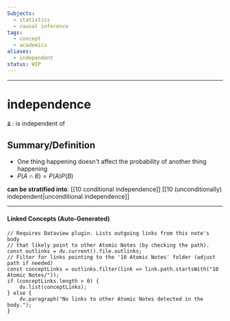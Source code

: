 ```yaml
---
Subjects:
  - statistics
  - causal inference
tags:
  - concept
  - academics
aliases:
  - independent
status: WIP
---
```

---
# independence 

**⫫** : is independent of
## Summary/Definition
- One thing happening doesn't affect the probability of another thing happening
- $P(A \cap B) = P(A) P(B)$

**can be stratified into**:
[[10 conditional independence]]
[[10 (unconditionally) independent|unconditional independence]]

---
#### Linked Concepts (Auto-Generated)
```dataviewjs
// Requires Dataview plugin. Lists outgoing links from this note's body
// that likely point to other Atomic Notes (by checking the path).
const outlinks = dv.current().file.outlinks;
// Filter for links pointing to the '10 Atomic Notes' folder (adjust path if needed)
const conceptLinks = outlinks.filter(link => link.path.startsWith("10 Atomic Notes/"));
if (conceptLinks.length > 0) {
    dv.list(conceptLinks);
} else {
    dv.paragraph("No links to other Atomic Notes detected in the body.");
}
```